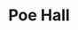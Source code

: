 ---
events:
- building: Poe Hall
  categories: poe-hall
  description: Hazel Virginia Clark received a master's degree in Occupational Information
    and Guidance, becoming the first African American woman to receive a master's
    degree from NC State.
  event_decade: '1960'
  event_id: '1'
  excerpt: Hazel Virginia Clark received a master's degree in Occupational Information
    and Guidance, becoming the first African American woman to receive a master's
    degree from NC State.
  image id (orig): 0004957
  image_caption: Poe Hall, view
  image_id: 0004957
  image_link: https://d.lib.ncsu.edu/collections/catalog/0004957
  start_date: 01/01/1960
  title: First African American Woman Masters' Degree Recipient
  year: '1960'
- building: Poe Hall
  categories: poe-hall
  description: William Maxwell became an assistant dean in the School of Education,
    making him NC State's first African American academic administrator.
  event_decade: '1970'
  event_id: '11'
  excerpt: William Maxwell became an assistant dean in the School of Education, making
    him NC State's first African American academic administrator.
  image id (orig): 0004953
  image_caption: Poe Hall, new School of Education building, North Carolina State
    University, Raleigh.
  image_id: 0004953
  image_link: https://d.lib.ncsu.edu/collections/catalog/0004953
  start_date: 01/01/1972
  title: First African American academic administrator
  year: '1972'
lat: '35.785599'
layout: post
lng: '-78.666397'
order: 26
permalink: places/poe-hall/
place: poe-hall
route:
  code: Ok
  routes:
  - distance: 78.085
    duration: 54.99
    geometry:
      coordinates:
      - - -78.666458
        - 35.785396
      - - -78.666351
        - 35.785359
      - - -78.666221
        - 35.785316
      - - -78.666056
        - 35.78526
      - - -78.666002
        - 35.78524
      - - -78.665919
        - 35.785212
      - - -78.665869
        - 35.785191
      - - -78.665798
        - 35.785183
      - - -78.665695
        - 35.785175
      - - -78.665652
        - 35.785169
      type: LineString
    legs:
    - admins:
      - iso_3166_1: US
        iso_3166_1_alpha3: USA
      distance: 78.085
      duration: 54.99
      steps:
      - distance: 78.085
        driving_side: right
        duration: 54.99
        geometry:
          coordinates:
          - - -78.666458
            - 35.785396
          - - -78.666351
            - 35.785359
          - - -78.666221
            - 35.785316
          - - -78.666056
            - 35.78526
          - - -78.666002
            - 35.78524
          - - -78.665919
            - 35.785212
          - - -78.665869
            - 35.785191
          - - -78.665798
            - 35.785183
          - - -78.665695
            - 35.785175
          - - -78.665652
            - 35.785169
          type: LineString
        intersections:
        - admin_index: 0
          bearings:
          - 113
          duration: 16.325
          entry:
          - true
          geometry_index: 0
          is_urban: true
          location:
          - -78.666458
          - 35.785396
          mapbox_streets_v8:
            class: service
          out: 0
          weight: 16.325
        - admin_index: 0
          bearings:
          - 113
          - 292
          entry:
          - true
          - false
          geometry_index: 2
          in: 1
          is_urban: true
          location:
          - -78.666221
          - 35.785316
          mapbox_streets_v8:
            class: service
          out: 0
        maneuver:
          bearing_after: 113
          bearing_before: 0
          instruction: Walk east on the walkway.
          location:
          - -78.666458
          - 35.785396
          type: depart
        mode: walking
        name: ''
        weight: 54.99
      - distance: 0
        driving_side: right
        duration: 0
        geometry:
          coordinates:
          - - -78.665652
            - 35.785169
          - - -78.665652
            - 35.785169
          type: LineString
        intersections:
        - admin_index: 0
          bearings:
          - 278
          entry:
          - true
          geometry_index: 9
          in: 0
          location:
          - -78.665652
          - 35.785169
        maneuver:
          bearing_after: 0
          bearing_before: 98
          instruction: Your destination is on the left.
          location:
          - -78.665652
          - 35.785169
          modifier: left
          type: arrive
        mode: walking
        name: ''
        weight: 0
      summary: ''
      weight: 54.99
    weight: 54.99
    weight_name: pedestrian
  uuid: MuqZdN5r1b_3OuI3jqCFo011joL-6lNCZM-dOjyktn4kBq9C6OEAlw==
  waypoints:
  - distance: 23.259
    location:
    - -78.666458
    - 35.785396
    name: ''
  - distance: 26.07
    location:
    - -78.665652
    - 35.785169
    name: ''
title: Poe Hall

---